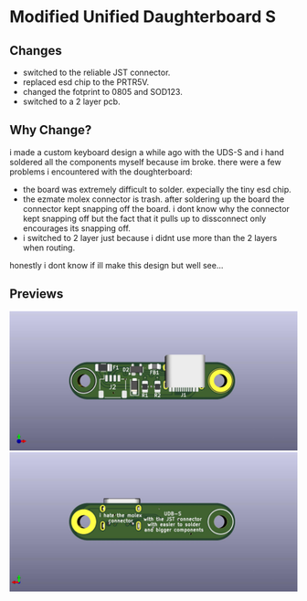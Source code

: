 # Modified Unified Daughterboard S 


## Changes 

- switched to the reliable JST connector.
- replaced esd chip to the PRTR5V.
- changed the fotprint to 0805 and SOD123.
- switched to a 2 layer pcb.


## Why Change?

i made a custom keyboard design a while ago with the UDS-S and i hand soldered all the components myself because im broke. 
there were a few problems i encountered with the doughterboard:
- the board was extremely difficult to solder. expecially the tiny esd chip.
- the ezmate molex connector is trash. after soldering up the board the connector kept snapping off the board.
i dont know why the connector kept snapping off but the fact that it pulls up to dissconnect only encourages its snapping off.
- i switched to 2 layer just because i didnt use more than the 2 layers when routing.


honestly i dont know if ill make this design but well see...

## Previews
![Render](https://github.com/ZoharGalili/UDB-S-JST/blob/main/assets/front.jpg)
![Render](https://github.com/ZoharGalili/UDB-S-JST/blob/main/assets/rear.jpg)
